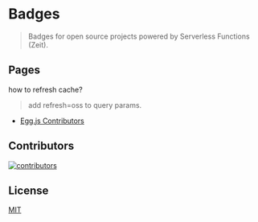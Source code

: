 # Badges

> Badges for open source projects powered by Serverless Functions (Zeit).

## Pages

how to refresh cache?

> add refresh=oss to query params.

- [Egg.js Contributors](/pages/eggjs.html)

## Contributors

[![contributors](https://ergatejs.implements.io/badges/contributors/ergatejs/badges.svg?owner=ergatejs&repo=badges&size=48)](https://github.com/ergatejs/badges/graphs/contributors)

## License

[MIT](https://github.com/ergatejs/badges/blob/master/LICENSE)
